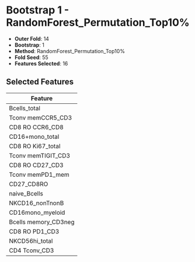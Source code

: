# Bootstrap 1 - RandomForest_Permutation_Top10%

- **Outer Fold**: 14
- **Bootstrap**: 1
- **Method**: RandomForest_Permutation_Top10%
- **Fold Seed**: 55
- **Features Selected**: 16

## Selected Features

| Feature |
|---------|
| Bcells_total |
| Tconv memCCR5_CD3 |
| CD8 RO CCR6_CD8 |
| CD16+mono_total |
| CD8 RO Ki67_total |
| Tconv memTIGIT_CD3 |
| CD8 RO CD27_CD3 |
| Tconv memPD1_mem |
| CD27_CD8RO |
| naive_Bcells |
| NKCD16_nonTnonB |
| CD16mono_myeloid |
| Bcells memory_CD3neg |
| CD8 RO PD1_CD3 |
| NKCD56hi_total |
| CD4 Tconv_CD3 |
